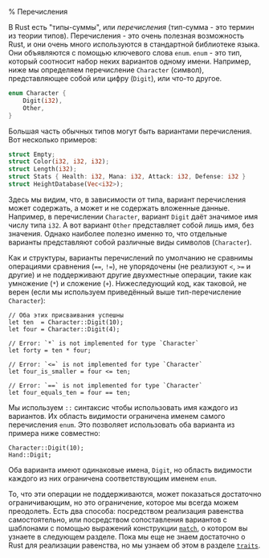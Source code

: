 % Перечисления

В Rust есть "типы-суммы", или *перечисления* (тип-сумма - это термин из теории
типов). Перечисления - это очень полезная возможность Rust, и они очень много
используются в стандартной библиотеке языка. Они объявляются с помощью ключевого
слова `enum`. `enum` - это тип, который соотносит набор неких вариантов одному
имени. Например, ниже мы определяем перечисление `Character` (символ),
представляющее собой или цифру (`Digit`), или что-то другое.

```rust
enum Character {
    Digit(i32),
    Other,
}
```

Большая часть обычных типов могут быть вариантами перечисления. Вот несколько
примеров:

```rust
struct Empty;
struct Color(i32, i32, i32);
struct Length(i32);
struct Stats { Health: i32, Mana: i32, Attack: i32, Defense: i32 }
struct HeightDatabase(Vec<i32>);
```

Здесь мы видим, что, в зависимости от типа, вариант перечисления может
содержать, а может и не содержать вложенные данные. Например, в перечислении
`Character`, вариант `Digit` даёт значимое имя числу типа `i32`. А вот вариант
`Other` представляет собой лишь имя, без значения. Однако наиболее полезно
именно то, что отдельные варианты представляют собой различные виды символов
(`Character`).

Как и структуры, варианты перечислений по умолчанию не сравнимы операциями
сравнения (`==`, `!=`), не упорядочены (не реализуют `<`, `>=` и другие) и не
поддерживают другие двухместные операции, такие как умножение (`*`) и сложение
(`+`). Нижеследующий код, как таковой, не верен (если мы используем приведённый
выше тип-перечисление `Character`):

```rust,ignore
// Оба этих присваивания успешны
let ten  = Character::Digit(10);
let four = Character::Digit(4);

// Error: `*` is not implemented for type `Character`
let forty = ten * four;

// Error: `<=` is not implemented for type `Character`
let four_is_smaller = four <= ten;

// Error: `==` is not implemented for type `Character`
let four_equals_ten = four == ten;
```

Мы используем `::` синтаксис чтобы использовать имя каждого из вариантов. Их
область видимости ограничена именем самого перечисления `enum`. Это позволяет
использовать оба варианта из примера ниже совместно:

```rust,ignore
Character::Digit(10);
Hand::Digit;
```

Оба варианта имеют одинаковые имена, `Digit`, но область видимости каждого из
них ограничена соответствующим именем `enum`.

То, что эти операции не поддерживаются, может показаться достаточно
ограничивающим, но это ограничение, которое мы всегда можем преодолеть. Есть два
способа: посредством реализация равенства самостоятельно, или посредством
сопоставления вариантов с шаблонами с помощью выражений конструкции
[`match`][match], о котором вы узнаете в следующем разделе. Пока мы еще не знаем
достаточно о Rust для реализации равенства, но мы узнаем об этом в разделе
[`traits`][traits].

[match]: match.html
[traits]: traits.html
